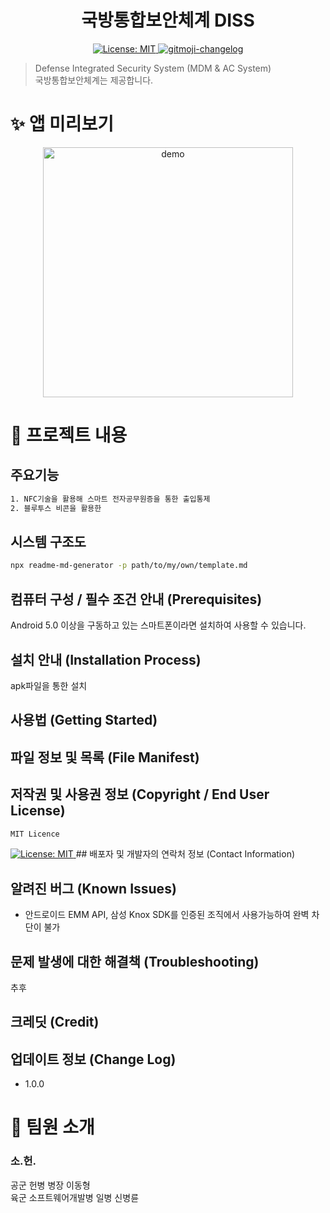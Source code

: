 <h1 align="center">국방통합보안체계 DISS</h1>
<p align="center">
  <a href="https://github.com/kefranabg/readme-md-generator/blob/master/LICENSE">
    <img alt="License: MIT" src="https://img.shields.io/badge/license-MIT-yellow.svg" target="_blank" />
  </a>
  <a href="https://github.com/frinyvonnick/gitmoji-changelog">
    <img src="https://img.shields.io/badge/changelog-gitmoji-brightgreen.svg" alt="gitmoji-changelog">
  </a>
  
</p>

> Defense Integrated Security System (MDM & AC System)<br /> 국방통합보안체계는 제공합니다.

# ✨ 앱 미리보기

<p align="center">
  <img width="400" align="center" src="https://user-images.githubusercontent.com/19756026/67467297-78d6c300-f683-11e9-806f-854e1b7be899.gif" alt="demo"/>
</p>

# 🚀 프로젝트 내용
## 주요기능

```sh
1. NFC기술을 활용해 스마트 전자공무원증을 통한 출입통제
2. 블루투스 비콘을 활용한 
```

## 시스템 구조도

```sh
npx readme-md-generator -p path/to/my/own/template.md
```

## 컴퓨터 구성 / 필수 조건 안내 (Prerequisites)
Android 5.0 이상을 구동하고 있는 스마트폰이라면 설치하여 사용할 수 있습니다.
## 설치 안내 (Installation Process)
apk파일을 통한 설치

## 사용법 (Getting Started)

## 파일 정보 및 목록 (File Manifest)

## 저작권 및 사용권 정보 (Copyright / End User License)
```sh
MIT Licence
```
<a href="https://github.com/kefranabg/readme-md-generator/blob/master/LICENSE">
    <img alt="License: MIT" src="https://img.shields.io/badge/license-MIT-yellow.svg" target="_blank" />
</a>
## 배포자 및 개발자의 연락처 정보 (Contact Information)

## 알려진 버그 (Known Issues)
- 안드로이드 EMM API, 삼성 Knox SDK를 인증된 조직에서 사용가능하여 완벽 차단이 불가

## 문제 발생에 대한 해결책 (Troubleshooting)
추후 

## 크레딧 (Credit)

## 업데이트 정보 (Change Log)
- 1.0.0

# 🤝 팀원 소개
### 소.헌.
공군 헌병 병장 이동형
<br/>
육군 소프트웨어개발병 일병 신병륜
